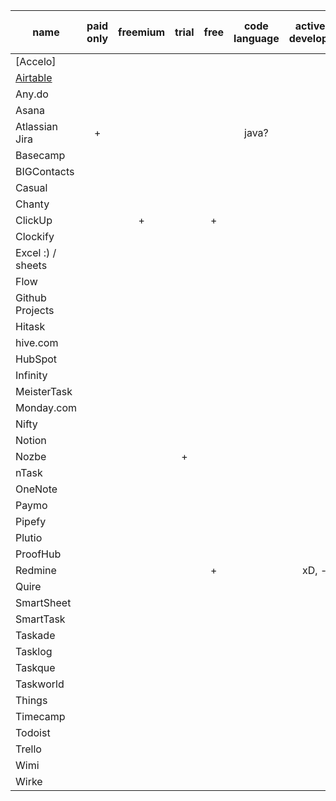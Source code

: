 | name              | paid only | freemium | trial | free | code language | actively developed |   owner   | runs on Linux | runs on web | runs on Win | runs on Mac | runs on mobile | open src? |
|-------------------|:---------:|:--------:|:-----:|:----:|:-------------:|:------------------:|:---------:|:-------------:|:-----------:|:-----------:|:-----------:|:--------------:|:---------:|
| [Accelo]          |           |          |       |      |               |                    |           |               |             |             |             |                |           |
| [Airtable]        |           |          |       |      |               |                    |           |               |             |             |             |                |           |
| Any.do            |           |          |       |      |               |                    |           |               |             |             |             |                |           |
| Asana             |           |          |       |      |               |                    |           |               |             |             |             |                |           |
| Atlassian Jira    |     +     |          |       |      |     java?     |                    |           |               |             |             |             |                |           |
| Basecamp          |           |          |       |      |               |                    |           |               |             |             |             |                |           |
| BIGContacts       |           |          |       |      |               |                    |           |               |             |             |             |                |           |
| Casual            |           |          |       |      |               |                    |           |               |             |             |             |                |           |
| Chanty            |           |          |       |      |               |                    |           |               |             |             |             |                |           |
| ClickUp           |           |    +     |       |  +   |               |                    |           |               |             |             |             |                |           |
| Clockify          |           |          |       |      |               |                    |           |               |             |             |             |                |           |
| Excel :) / sheets |           |          |       |      |               |                    |           |       +       |      +      |      +      |      +      |                |     -     |
| Flow              |           |          |       |      |               |                    |           |               |             |             |             |                |           |
| Github Projects   |           |          |       |      |               |                    |           |               |             |             |             |                |           |
| Hitask            |           |          |       |      |               |                    |           |               |             |             |             |                |           |
| hive.com          |           |          |       |      |               |                    |           |               |             |             |             |                |           |
| HubSpot           |           |          |       |      |               |                    |           |               |             |             |             |                |           |
| Infinity          |           |          |       |      |               |                    |           |               |             |             |             |                |           |
| MeisterTask       |           |          |       |      |               |                    |           |               |             |             |             |                |           |
| Monday.com        |           |          |       |      |               |                    |           |               |             |             |             |                |           |
| Nifty             |           |          |       |      |               |                    |           |               |             |             |             |                |           |
| Notion            |           |          |       |      |               |                    |           |               |             |             |             |                |           |
| Nozbe             |           |          |   +   |      |               |                    |           |       -       |      ?      |      +      |      +      |       ?        |           |
| nTask             |           |          |       |      |               |                    |           |               |             |             |             |                |           |
| OneNote           |           |          |       |      |               |                    | Microsoft |       -       |      ?      |      +      |      ?      |                |           |
| Paymo             |           |          |       |      |               |                    |           |               |             |             |             |                |           |
| Pipefy            |           |          |       |      |               |                    |           |               |             |             |             |                |           |
| Plutio            |           |          |       |      |               |                    |           |               |             |             |             |                |           |
| ProofHub          |           |          |       |      |               |                    |           |               |             |             |             |                |           |
| Redmine           |           |          |       |  +   |               |       xD, -        |           |               | +           |             |             |                |           |
| Quire             |           |          |       |      |               |                    |           |               |             |             |             |                |           |
| SmartSheet        |           |          |       |      |               |                    |           |               |             |             |             |                |           |
| SmartTask         |           |          |       |      |               |                    |           |               |             |             |             |                |           |
| Taskade           |           |          |       |      |               |                    |           |               |             |             |             |                |           |
| Tasklog           |           |          |       |      |               |                    |           |               |             |             |             |                |           |
| Taskque           |           |          |       |      |               |                    |           |               |             |             |             |                |           |
| Taskworld         |           |          |       |      |               |                    |           |               |             |             |             |                |           |
| Things            |           |          |       |      |               |                    |           |               |             |             |             |                |           |
| Timecamp          |           |          |       |      |               |                    |           |               |             |             |             |                |           |
| Todoist           |           |          |       |      |               |                    |           |               |             |             |             |                |           |
| Trello            |           |          |       |      |               |                    |           |               |             |             |             |                |           |
| Wimi              |           |          |       |      |               |                    |           |               |             |             |             |                |           |
| Wirke             |           |          |       |      |               |                    |           |               |             |             |             |                |           |



[Accello]: https://accelo.com/ 'Accelo'
[Airtable]: https://www.airtable.com/ 'Airtable'
